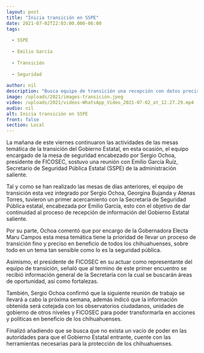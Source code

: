 ```yaml
---
layout: post
title: "Inicia transición en SSPE"
date: 2021-07-02T22:03:00.000-06:00
tags:
  
  - SSPE
  
  - Emilio García
  
  - Transición
  
  - Seguridad
  
author: nil
description: "Busca equipo de transición una recepción con datos precisos de la SSPE en materia de seguridad"
image: /uploads/2021/images-transición.jpeg
video: /uploads/2021/videos-WhatsApp_Video_2021-07-02_at_12.27.29.mp4
audio: nil
alt: Inicia transición en SSPE
front: false
section: Local
---
```


La mañana de este viernes continuaron las actividades de las mesas temática de la transición del Gobierno Estatal, en esta ocasión, el equipo encargado  de la mesa de seguridad encabezado por Sergio Ochoa, presidente de FICOSEC, sostuvo una reunión con Emilio García Ruíz, Secretario de Seguridad Pública Estatal (SSPE) de la administración saliente.

Tal y como se han realizado las mesas de días anteriores, el equipo de transición esta vez integrado por Sergio Ochoa, Georgina Bujanda y Atenas Torres, tuvieron un primer acercamiento con la Secretaría de Seguridad Pública estatal, encabezada por Emilio García, esto con el objetivo de dar continuidad al proceso de recepción de información del Gobierno Estatal saliente.

Por su parte, Ochoa comentó que por encargo de la Gobernadora Electa Maru Campos esta mesa temática tiene la prioridad de llevar un proceso de transición fino y preciso en beneficio de todos los chihuahuenses, sobre todo en un tema tan sensible como lo es la seguridad pública. 

Asimismo, el presidente de FICOSEC en su actuar como representante del equipo de transición, señaló que al termino de este primer encuentro se recibió información general de la Secretaría con la cual se buscarán áreas de oportunidad, así como fortalezas.

También, Sergio Ochoa confirmó que la siguiente reunión de trabajo se llevará a cabo la próxima semana, además indicó que la información obtenida será cotejada con los observatorios ciudadanos, unidades de gobierno de otros niveles y FICOSEC para poder transformarla en acciones y políticas en beneficio de los chihuahuenses.

Finalizó añadiendo que se busca que no exista un vacío de poder en las autoridades para que el Gobierno Estatal entrante, cuente con las herramientas necesarias para la protección de los chihuahuenses.